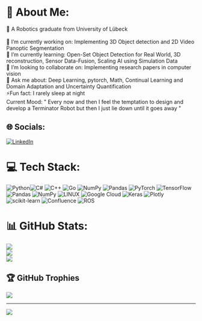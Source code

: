 # 💫 About Me:
🔭 A Robotics graduate from University of Lübeck <br><br>👯 I’m currently working on: Implementing 3D Object detection and 2D Video Panoptic Segmentation  <br>🌱 I’m currently learning: Open-Set Object Detection for Real World, 3D reconstruction, Sensor Data-Fusion, Scaling AI using Simulation Data<br>🤝 I’m looking to collaborate on: Implementing research papers in computer vision <br>💬 Ask me about: Deep Learning, pytorch, Math, Continual Learning and Domain Adaptation and Uncertainty Quantification <br>⚡Fun fact: I rarely sleep at night<br> Current Mood: " Every now and then I feel the temptation to design and develop a Terminator Robot but then I just lie down until it goes away "<br>


## 🌐 Socials:
[![LinkedIn](https://img.shields.io/badge/LinkedIn-%230077B5.svg?logo=linkedin&logoColor=white)](https://linkedin.com/in/linkedin.com/in/abhishekdinkarjagtap) 

# 💻 Tech Stack:
 ![Python](https://img.shields.io/badge/python-3670A0?style=for-the-badge&logo=python&logoColor=ffdd54)![C#](https://img.shields.io/badge/c%23-%23239120.svg?style=for-the-badge&logo=c-sharp&logoColor=white) ![C++](https://img.shields.io/badge/c++-%2300599C.svg?style=for-the-badge&logo=c%2B%2B&logoColor=white) ![Go](https://img.shields.io/badge/go-%2300ADD8.svg?style=for-the-badge&logo=go&logoColor=white) ![NumPy](https://img.shields.io/badge/numpy-%23013243.svg?style=for-the-badge&logo=numpy&logoColor=white) ![Pandas](https://img.shields.io/badge/pandas-%23150458.svg?style=for-the-badge&logo=pandas&logoColor=white) ![PyTorch](https://img.shields.io/badge/PyTorch-%23EE4C2C.svg?style=for-the-badge&logo=PyTorch&logoColor=white) ![TensorFlow](https://img.shields.io/badge/TensorFlow-%23FF6F00.svg?style=for-the-badge&logo=TensorFlow&logoColor=white) ![Pandas](https://img.shields.io/badge/pandas-%23150458.svg?style=for-the-badge&logo=pandas&logoColor=white) ![NumPy](https://img.shields.io/badge/numpy-%23013243.svg?style=for-the-badge&logo=numpy&logoColor=white) ![LINUX](https://img.shields.io/badge/Linux-FCC624?style=for-the-badge&logo=linux&logoColor=black) ![Google Cloud](https://img.shields.io/badge/Google%20Cloud-%234285F4.svg?style=for-the-badge&logo=google-cloud&logoColor=white) ![Keras](https://img.shields.io/badge/Keras-%23D00000.svg?style=for-the-badge&logo=Keras&logoColor=white) ![Plotly](https://img.shields.io/badge/Plotly-%233F4F75.svg?style=for-the-badge&logo=plotly&logoColor=white) ![scikit-learn](https://img.shields.io/badge/scikit--learn-%23F7931E.svg?style=for-the-badge&logo=scikit-learn&logoColor=white) ![Confluence](https://img.shields.io/badge/confluence-%23172BF4.svg?style=for-the-badge&logo=confluence&logoColor=white) ![ROS](https://img.shields.io/badge/ros-%230A0FF9.svg?style=for-the-badge&logo=ros&logoColor=white)
# 📊 GitHub Stats:
![](https://github-readme-stats.vercel.app/api?username=abhishekjagtap1&theme=dark&hide_border=false&include_all_commits=false&count_private=true)<br/>
![](https://github-readme-streak-stats.herokuapp.com/?user=abhishekjagtap1&theme=dark&hide_border=false)<br/>
![](https://github-readme-stats.vercel.app/api/top-langs/?username=abhishekjagtap1&theme=dark&hide_border=false&include_all_commits=false&count_private=true&layout=compact)

## 🏆 GitHub Trophies
![](https://github-profile-trophy.vercel.app/?username=abhishekjagtap1&theme=radical&no-frame=false&no-bg=true&margin-w=4)

---
[![](https://visitcount.itsvg.in/api?id=abhishekjagtap1&icon=0&color=0)](https://visitcount.itsvg.in)


